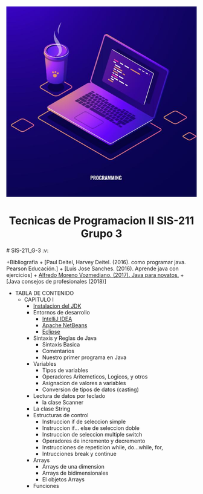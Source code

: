 <h1 align="center"> <img src="https://github.com/KEVIN-117/SIS-211-G_3/blob/main/images/328174743_1181705299152663_8588467284548548529_n.jpg"/> </h1>
<h1 align="center"> Tecnicas de Programacion II SIS-211 Grupo 3 </h1>
# SIS-211_G-3 :v:

+Bibliografia
    + [Paul Deitel, Harvey Deitel. (2016). como programar java. Pearson Educación.]
    + [Luis Jose Sanches. (2016). Aprende java con ejercicios]
    + [Alfredo Moreno Vozmediano. (2017). Java para novatos.](https://terabox.com/s/1xJmPxFLtUNIsqsFnDgEftQ)
    + [Java consejos de profesionales (2018)]

+ TABLA DE CONTENIDO
    + CAPITULO I
      + [Instalacion del JDK](https://download.oracle.com/java/20/latest/jdk-20_windows-x64_bin.exe (sha256))
      + Entornos de desarrollo
        + [IntelliJ IDEA](https://www.jetbrains.com/idea/download/download-thanks.html?platform=windows&code=IIC)
        + [Apache NetBeans](https://dlcdn.apache.org/netbeans/netbeans-installers/17/Apache-NetBeans-17-bin-windows-x64.exe) 
        + [Eclipse](https://www.eclipse.org/downloads/download.php?file=/oomph/epp/2023-03/R/eclipse-inst-jre-win64.exe&mirror_id=576)
      + Sintaxis y Reglas de Java
        + Sintaxis Basica
        + Comentarios
        + Nuestro primer programa en Java
      + Variables
        + Tipos de variables
        + Operadores Aritemeticos, Logicos, y otros
        + Asignacion de valores a variables
        + Conversion de tipos de datos (casting)
      + Lectura de datos por teclado
        + la clase Scanner
      + La clase String
      + Estructuras de control
        + Instruccion if de seleccion simple
        + Instruccion if... else de seleccion doble 
        + Instruccion de seleccion multiple switch 
        + Operadores de incremento y decremento
        + Instrucciones de repeticion while, do...while, for, 
        + Intrucciones break y continue
      + Arrays
        + Arrays de una dimension
        + Arrays de bidimensionales
        + El objetos Arrays  
      + Funciones 
      



